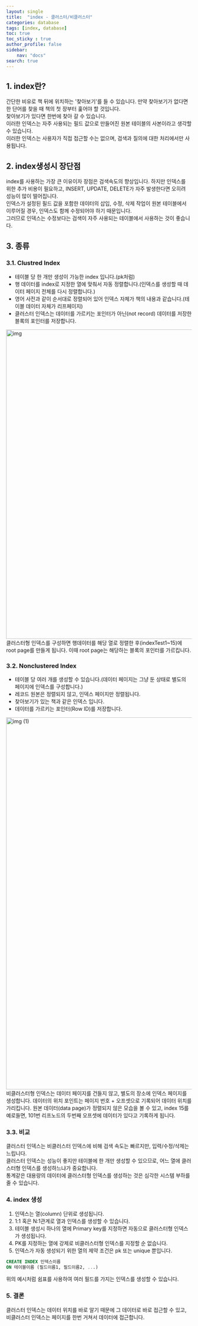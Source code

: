 ```yaml
---
layout: single
title:  "index - 클러스터/비클러스터"
categories: database
tags: [index, database]
toc: true
toc_sticky : true
author_profile: false
sidebar:
    nav: "docs"
search: true
---
```


## 1. index란?
간단한 비유로 책 뒤에 위치하는 '찾아보기'를 들 수 있습니다. 만약 찾아보기가 없다면 한 단어를 찾을 때 책의 첫 장부터 훑어야 할 것입니다.  
찾아보기가 있다면 한번에 찾아 갈 수 있습니다.  
이러한 인덱스는 자주 사용되는 필드 값으로 만들어진 원본 테이블의 사본이라고 생각할 수 있습니다.  
이러한 인덱스는 사용자가 직접 접근할 수는 없으며, 검색과 질의에 대한 처리에서만 사용됩니다.  


## 2. index생성시 장단점
index를 사용하는 가장 큰 이유이자 장점은 검색속도의 향상입니다. 하지만 인덱스를 위한 추가 비용이 필요하고, INSERT, UPDATE, DELETE가 자주 발생한다면 오히려 성능이 많이 떨어집니다.  
인덱스가 설정된 필드 값을 포함한 데이터의 삽입, 수정, 삭제 작업이 원본 테이블에서 이루어질 경우, 인덱스도 함께 수정되어야 하기 때문입니다.  
그러므로 인덱스는 수정보다는 검색이 자주 사용되는 테이블에서 사용하는 것이 좋습니다.  

## 3. 종류
### 3.1. Clustred Index
- 테이블 당 한 개만 생성이 가능한 index 입니다.(pk처럼)
- 행 데이터를 index로 지정한 열에 맞춰서 자동 정렬합니다.(인덱스를 생성할 때 데이터 페이지 전체를 다시 정렬합니다.)
- 영어 사전과 같이 순서대로 정렬되어 있어 인덱스 자체가 책의 내용과 같습니다.(테이블 데이터 자체가 리프페이지)
- 클러스터 인덱스는 데이터를 가르키는 포인터가 아닌(not record) 데이터를 저장한 블록의 포인터를 저장합니다.

<img width="840" alt="img" src="https://user-images.githubusercontent.com/78904413/162941790-4f1ad22b-70fe-4bb6-9212-3ffe93049f2d.png">
클러스터형 인덱스를 구성하면 행데이터를 해당 열로 정렬한 후(indexTest1~15)에 root page를 만들게 됩니다.  
이때 root page는 해당하는 블록의 포인터를 가르킵니다.  


### 3.2. Nonclustered Index
- 테이블 당 여러 개를 생성할 수 있습니다.(데이터 페이지는 그냥 둔 상태로 별도의 페이지에 인덱스를 구성합니다.)
- 레코드 원본은 정렬되지 않고, 인덱스 페이지만 정렬됩니다.
- 찾아보기가 있는 책과 같은 인덱스 입니다.
- 데이터를 가르키는 포인터(Row ID)를 저장합니다.

<img width="1010" alt="img (1)" src="https://user-images.githubusercontent.com/78904413/162942005-467a9be9-ed7d-4978-8520-f81bca8e4253.png">
비클러스터형 인덱스는 데이터 페이지를 건들지 않고, 별도의 장소에 인덱스 페이지를 생성합니다.  
데이터의 위치 포인트는 페이지 번호 + 오프셋으로 기록되어 데이터 위치를 가리킵니다.  
원본 데이터(data page)가 정렬되지 않은 모습을 볼 수 있고, index 15를 예로들면, 101번 리프노드의 두번째 오프셋에 데이터가 있다고 기록하게 됩니다.


### 3.3. 비교
클러스터 인덱스는 비클러스터 인덱스에 비해 검색 속도는 빠르지만, 입력/수정/삭제는 느립니다.  
클러스터 인덱스는 성능이 좋지만 테이블에 한 개만 생성할 수 있으므로, 어느 열에 클러스터형 인덱스를 생성하느냐가 중요합니다.  
통계같은 대용량의 데이터에 클러스터형 인덱스를 생성하는 것은 심각한 시스템 부하를 줄 수 있습니다.

### 4. index 생성
1. 인덱스는 열(column) 단위로 생성됩니다.
2. 1:1 혹은 N:1관계로 열과 인덱스를 생성할 수 있습니다.
3. 테이블 생성시 하나의 열에 Primary key를 지정하면 자동으로 클러스터형 인덱스가 생성됩니다.
4. PK를 지정하는 열에 강제로 비클러스터형 인덱스를 지정할 순 없습니다.
5. 인덱스가 자동 생성되기 위한 열의 제약 조건은 pk 또는 unique 뿐입니다.

```sql
CREATE INDEX 인덱스이름
ON 테이블이름 (필드이름1, 필드이름2, ...)
```
위의 예시처럼 쉼표를 사용하여 여러 필드를 가지는 인덱스를 생성할 수 있습니다.

### 5. 결론
클러스터 인덱스는 데이터 위치를 바로 알기 때문에 그 데이터로 바로 접근할 수 있고, 비클러스터 인덱스는 페이지를 한번 거쳐서 데이터에 접근합니다.  
